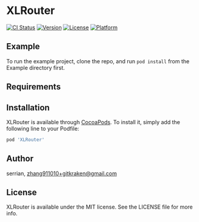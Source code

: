 # XLRouter

[![CI Status](https://img.shields.io/travis/serrian/XLRouter.svg?style=flat)](https://travis-ci.org/serrian/XLRouter)
[![Version](https://img.shields.io/cocoapods/v/XLRouter.svg?style=flat)](https://cocoapods.org/pods/XLRouter)
[![License](https://img.shields.io/cocoapods/l/XLRouter.svg?style=flat)](https://cocoapods.org/pods/XLRouter)
[![Platform](https://img.shields.io/cocoapods/p/XLRouter.svg?style=flat)](https://cocoapods.org/pods/XLRouter)

## Example

To run the example project, clone the repo, and run `pod install` from the Example directory first.

## Requirements

## Installation

XLRouter is available through [CocoaPods](https://cocoapods.org). To install
it, simply add the following line to your Podfile:

```ruby
pod 'XLRouter'
```

## Author

serrian, zhang911010+gitkraken@gmail.com

## License

XLRouter is available under the MIT license. See the LICENSE file for more info.
